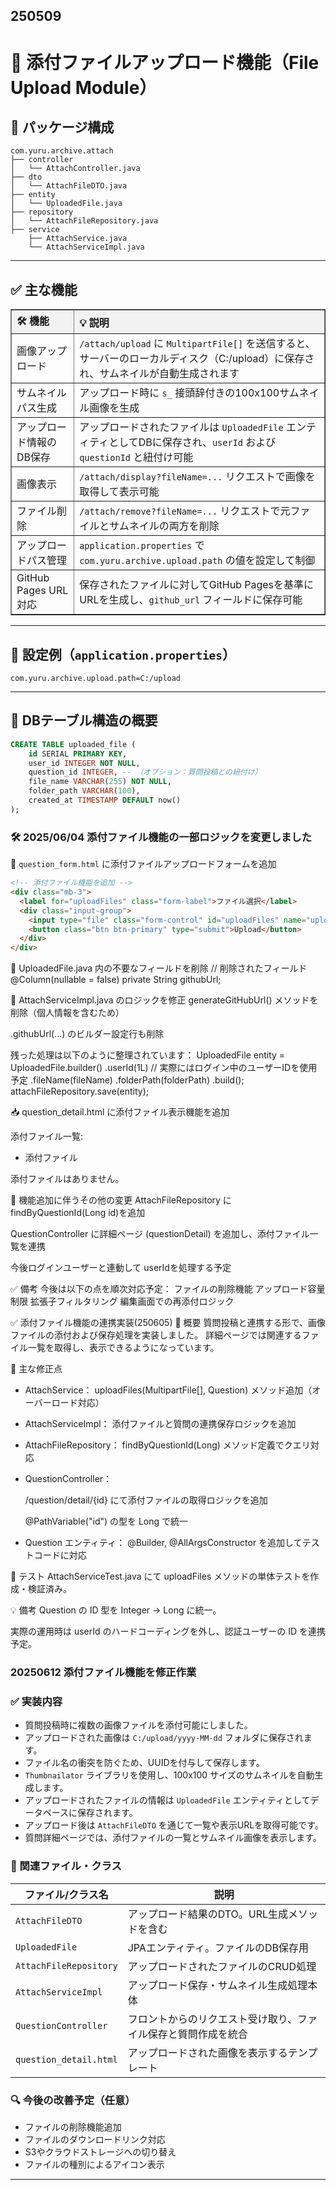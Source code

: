 ## 250509
# 📎 添付ファイルアップロード機能（File Upload Module）

## 🔧 パッケージ構成

```
com.yuru.archive.attach
├── controller
│   └── AttachController.java
├── dto
│   └── AttachFileDTO.java
├── entity
│   └── UploadedFile.java
├── repository
│   └── AttachFileRepository.java
├── service
    ├── AttachService.java
    └── AttachServiceImpl.java
```

---

## ✅ 主な機能

<table border="1" cellspacing="0" cellpadding="6" style="border-collapse: collapse; width: 100%; text-align: left;">
  <thead style="background-color: #f2f2f2;">
    <tr>
      <th style="width: 20%;">🛠 機能</th>
      <th>💡 説明</th>
    </tr>
  </thead>
  <tbody>
    <tr>
      <td>画像アップロード</td>
      <td><code>/attach/upload</code> に <code>MultipartFile[]</code> を送信すると、サーバーのローカルディスク（C:/upload）に保存され、サムネイルが自動生成されます</td>
    </tr>
    <tr>
      <td>サムネイルパス生成</td>
      <td>アップロード時に <code>s_</code> 接頭辞付きの100x100サムネイル画像を生成</td>
    </tr>
    <tr>
      <td>アップロード情報のDB保存</td>
      <td>アップロードされたファイルは <code>UploadedFile</code> エンティティとしてDBに保存され、<code>userId</code> および <code>questionId</code> と紐付け可能</td>
    </tr>
    <tr>
      <td>画像表示</td>
      <td><code>/attach/display?fileName=...</code> リクエストで画像を取得して表示可能</td>
    </tr>
    <tr>
      <td>ファイル削除</td>
      <td><code>/attach/remove?fileName=...</code> リクエストで元ファイルとサムネイルの両方を削除</td>
    </tr>
    <tr>
      <td>アップロードパス管理</td>
      <td><code>application.properties</code> で <code>com.yuru.archive.upload.path</code> の値を設定して制御</td>
    </tr>
    <tr>
      <td>GitHub Pages URL対応</td>
      <td>保存されたファイルに対してGitHub Pagesを基準にURLを生成し、<code>github_url</code> フィールドに保存可能</td>
    </tr>
  </tbody>
</table>



---

## 💾 設定例（`application.properties`）

```properties
com.yuru.archive.upload.path=C:/upload
```

---

## 📌 DBテーブル構造の概要

```sql
CREATE TABLE uploaded_file (
    id SERIAL PRIMARY KEY,
    user_id INTEGER NOT NULL,
    question_id INTEGER, -- （オプション：質問投稿との紐付け）
    file_name VARCHAR(255) NOT NULL,
    folder_path VARCHAR(100),
    created_at TIMESTAMP DEFAULT now()
);
```

### 🛠️ 2025/06/04 添付ファイル機能の一部ロジックを変更しました

📁 `question_form.html` に添付ファイルアップロードフォームを追加

```html
<!-- 添付ファイル機能を追加 -->
<div class="mb-3">
  <label for="uploadFiles" class="form-label">ファイル選択</label>
  <div class="input-group">
    <input type="file" class="form-control" id="uploadFiles" name="uploadFiles" multiple style="max-width: 100%;">
    <button class="btn btn-primary" type="submit">Upload</button>
  </div>
</div>
```
🧼 UploadedFile.java 内の不要なフィールドを削除
// 削除されたフィールド
@Column(nullable = false)
private String githubUrl;


🔄 AttachServiceImpl.java のロジックを修正
generateGitHubUrl() メソッドを削除（個人情報を含むため）

.githubUrl(...) のビルダー設定行も削除

残った処理は以下のように整理されています：
UploadedFile entity = UploadedFile.builder()
    .userId(1L) // 実際にはログイン中のユーザーIDを使用予定
    .fileName(fileName)
    .folderPath(folderPath)
    .build();
attachFileRepository.save(entity);

📥 question_detail.html に添付ファイル表示機能を追加
<div th:if="${uploadedFiles != null and !uploadedFiles.isEmpty()}">
  <p>添付ファイル一覧:</p>
  <ul>
    <li th:each="file : ${uploadedFiles}">
      <a th:href="@{/attach/download/{id}(id=${file.id})}" th:text="${file.fileName}">添付ファイル</a>
    </li>
  </ul>
</div>
<div th:if="${uploadedFiles == null or uploadedFiles.isEmpty()}">
  <p>添付ファイルはありません。</p>
</div>


🧩 機能追加に伴うその他の変更
AttachFileRepository に findByQuestionId(Long id)を追加

QuestionController に詳細ページ (questionDetail) を追加し、添付ファイル一覧を連携

今後ログインユーザーと連動して userIdを処理する予定

✅ 備考
今後は以下の点を順次対応予定：
ファイルの削除機能
アップロード容量制限
拡張子フィルタリング
編集画面での再添付ロジック


✅ 添付ファイル機能の連携実装(250605)
📌 概要
質問投稿と連携する形で、画像ファイルの添付および保存処理を実装しました。
詳細ページでは関連するファイル一覧を取得し、表示できるようになっています。

🔧 主な修正点
- AttachService：
 uploadFiles(MultipartFile[], Question) メソッド追加（オーバーロード対応）

- AttachServiceImpl：
 添付ファイルと質問の連携保存ロジックを追加

- AttachFileRepository：
 findByQuestionId(Long) メソッド定義でクエリ対応

- QuestionController：
 
  /question/detail/{id} にて添付ファイルの取得ロジックを追加
 
  @PathVariable("id") の型を Long で統一

- Question エンティティ：
 @Builder, @AllArgsConstructor を追加してテストコードに対応

🧪 テスト
AttachServiceTest.java にて uploadFiles メソッドの単体テストを作成・検証済み。

💡 備考
Question の ID 型を Integer → Long に統一。

実際の運用時は userId のハードコーディングを外し、認証ユーザーの ID を連携予定。

### 20250612 添付ファイル機能を修正作業
### ✅ 実装内容

- 質問投稿時に複数の画像ファイルを添付可能にしました。
- アップロードされた画像は `C:/upload/yyyy-MM-dd` フォルダに保存されます。
- ファイル名の衝突を防ぐため、UUIDを付与して保存します。
- `Thumbnailator` ライブラリを使用し、100x100 サイズのサムネイルを自動生成します。
- アップロードされたファイルの情報は `UploadedFile` エンティティとしてデータベースに保存されます。
- アップロード後は `AttachFileDTO` を通じて一覧や表示URLを取得可能です。
- 質問詳細ページでは、添付ファイルの一覧とサムネイル画像を表示します。

### 📁 関連ファイル・クラス

| ファイル/クラス名 | 説明 |
|------------------|------|
| `AttachFileDTO` | アップロード結果のDTO。URL生成メソッドを含む |
| `UploadedFile` | JPAエンティティ。ファイルのDB保存用 |
| `AttachFileRepository` | アップロードされたファイルのCRUD処理 |
| `AttachServiceImpl` | アップロード保存・サムネイル生成処理本体 |
| `QuestionController` | フロントからのリクエスト受け取り、ファイル保存と質問作成を統合 |
| `question_detail.html` | アップロードされた画像を表示するテンプレート |

### 🔍 今後の改善予定（任意）

- ファイルの削除機能追加
- ファイルのダウンロードリンク対応
- S3やクラウドストレージへの切り替え
- ファイルの種別によるアイコン表示

---